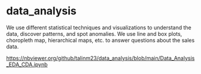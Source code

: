 # data_analysis

We use different statistical techniques and visualizations to understand the data, discover patterns, and spot anomalies. We use line and box plots, choropleth map, hierarchical maps, etc. to answer questions about the sales data.


https://nbviewer.org/github/talinm23/data_analysis/blob/main/Data_Analysis_EDA_CDA.ipynb

